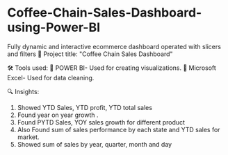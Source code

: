 # Coffee-Chain-Sales-Dashboard-using-Power-BI
Fully dynamic and interactive ecommerce dashboard operated with slicers and filters
📌 Project title: "Coffee Chain Sales Dashboard"

🛠 Tools used:
🔹 POWER BI- Used for creating visualizations.
🔹 Microsoft Excel- Used for data cleaning.

🔍 Insights:

1. Showed YTD Sales, YTD profit, YTD total sales
2. Found year on year growth .
3. Found  PYTD Sales, YOY sales growth for different product
4. Also Found sum of  sales performance by each state and YTD sales for market.
5. Showed sum of sales by year, quarter, month and day

